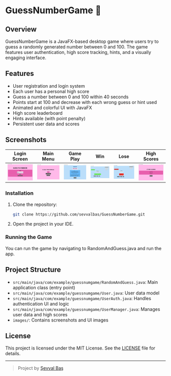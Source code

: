 # GuessNumberGame 🔢​
## Overview
GuessNumberGame is a JavaFX-based desktop game where users try to guess a randomly generated number between 0 and 100. The game features user authentication, high score tracking, hints, and a visually engaging interface.

## Features
- User registration and login system
- Each user has a personal high score
- Guess a number between 0 and 100 within 40 seconds
- Points start at 100 and decrease with each wrong guess or hint used
- Animated and colorful UI with JavaFX
- High score leaderboard
- Hints available (with point penalty)
- Persistent user data and scores

## Screenshots
| Login Screen | Main Menu | Game Play | Win | Lose | High Scores |
|--------------|-----------|-----------|-----|------|------------|
| ![Login](images/login.jpg) | ![Main Menu](images/mainmenu.jpg) | ![Play](images/play.jpg) | ![Win](images/win.jpg) | ![Lose](images/lose.jpg) | ![Scores](images/scores.jpg) |


### Installation
1. Clone the repository:
      ```bash
   git clone https://github.com/sevvalbas/GuessNumberGame.git


2. Open the project in your IDE.

### Running the Game
You can run the game by navigating to RandomAndGuess.java and run the app.


## Project Structure
- `src/main/java/com/example/guessnumgame/RandomAndGuess.java`: Main application class (entry point)
- `src/main/java/com/example/guessnumgame/User.java`: User data model
- `src/main/java/com/example/guessnumgame/UserAuth.java`: Handles authentication UI and logic
- `src/main/java/com/example/guessnumgame/UserManager.java`: Manages user data and high scores
- `images/`: Contains screenshots and UI images


## License
This project is licensed under the MIT License. See the [LICENSE](LICENSE) file for details.

---

> Project by [Şevval Baş](https://github.com/sevvalbas) 
